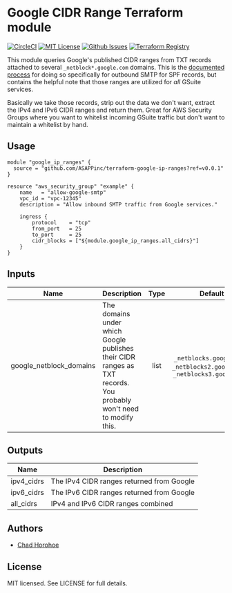 # Google CIDR Range Terraform module

[![CircleCI](https://img.shields.io/circleci/project/github/chadasapp/terraform-dns-google-ip-ranges.svg)](https://circleci.com/gh/chadasapp/terraform-dns-google-ip-ranges)
[![MIT License](https://img.shields.io/github/license/chadasapp/terraform-dns-google-ip-ranges.svg)](http://choosealicense.com/licenses/mit)
[![Github Issues](https://img.shields.io/github/issues/chadasapp/terraform-dns-google-ip-ranges.svg)](https://github.com/chadasapp/terraform-dns-google-ip-ranges/issues)
[![Terraform Registry](https://img.shields.io/badge/%E2%A0%AA-Terraform_Registry-blue.svg)](https://registry.terraform.io/modules/chadasapp/google-ip-ranges/dns)

This module queries Google's published CIDR ranges from TXT records attached to several `_netblock*.google.com` domains. This is the [documented process](https://support.google.com/a/answer/60764?hl=en) for doing so specifically for outbound SMTP for SPF records, but contains the helpful note that those ranges are utilized for _all_ GSuite services.

Basically we take those records, strip out the data we don't want, extract the IPv4 and IPv6 CIDR ranges and return them. Great for AWS Security Groups where you want to whitelist incoming GSuite traffic but don't want to maintain a whitelist by hand.

## Usage

```hcl
module "google_ip_ranges" {
  source = "github.com/ASAPPinc/terraform-google-ip-ranges?ref=v0.0.1"
}

resource "aws_security_group" "example" {
    name   = "allow-google-smtp"
    vpc_id = "vpc-12345"
    description = "Allow inbound SMTP traffic from Google services."

    ingress {
        protocol    = "tcp"
        from_port   = 25
        to_port     = 25
        cidr_blocks = ["${module.google_ip_ranges.all_cidrs}"]
    }
}
```

<!-- BEGINNING OF PRE-COMMIT-TERRAFORM DOCS HOOK -->

## Inputs

| Name | Description | Type | Default | Required |
|------|-------------|:----:|:-----:|:-----:|
| google_netblock_domains | The domains under which Google publishes their CIDR ranges as TXT records. You probably won't need to modify this. | list |  `_netblocks.google.com`, `_netblocks2.google.com`, `_netblocks3.google.com` | no |

## Outputs

| Name | Description |
|------|-------------|
| ipv4_cidrs | The IPv4 CIDR ranges returned from Google |
| ipv6_cidrs | The IPv6 CIDR ranges returned from Google |
| all_cidrs | IPv4 and IPv6 CIDR ranges combined |

<!-- END OF PRE-COMMIT-TERRAFORM DOCS HOOK -->

## Authors

* [Chad Horohoe](https://github.com/chadasapp)

## License

MIT licensed. See LICENSE for full details.
